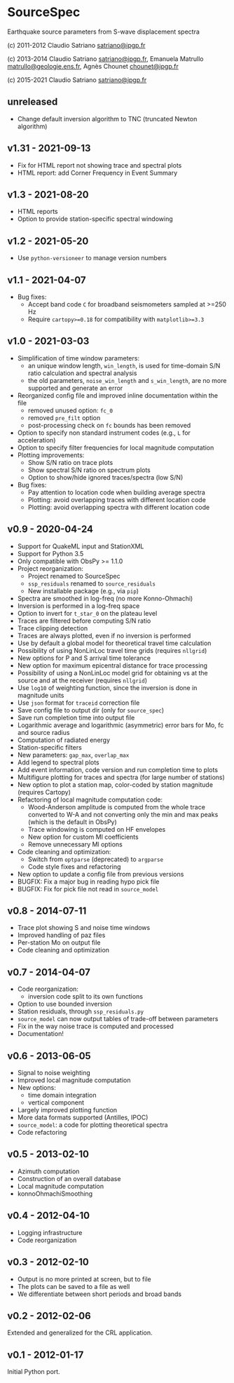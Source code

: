 # SourceSpec
Earthquake source parameters from S-wave displacement spectra

(c) 2011-2012 Claudio Satriano <satriano@ipgp.fr>

(c) 2013-2014 Claudio Satriano <satriano@ipgp.fr>,
              Emanuela Matrullo <matrullo@geologie.ens.fr>,
              Agnès Chounet <chounet@ipgp.fr>

(c) 2015-2021 Claudio Satriano <satriano@ipgp.fr>


## unreleased
  - Change default inversion algorithm to TNC (truncated
    Newton algorithm)


## v1.31 - 2021-09-13
  - Fix for HTML report not showing trace and spectral plots
  - HTML report: add Corner Frequency in Event Summary


## v1.3 - 2021-08-20
  - HTML reports
  - Option to provide station-specific spectral windowing


## v1.2 - 2021-05-20
  - Use `python-versioneer` to manage version numbers


## v1.1 - 2021-04-07
  - Bug fixes:
    - Accept band code `C` for broadband seismometers sampled at >=250 Hz
    - Require `cartopy>=0.18` for compatibility with `matplotlib>=3.3`


## v1.0 - 2021-03-03
  - Simplification of time window parameters:
    - an unique window length, `win_length`, is used for time-domain S/N ratio
      calculation and spectral analysis
    - the old parameters, `noise_win_length` and `s_win_length`, are no more
      supported and generate an error
  - Reorganized config file and improved inline documentation within the file
    - removed unused option: `fc_0`
    - removed `pre_filt` option
    - post-processing check on `fc` bounds has been removed
  - Option to specify non standard instrument codes (e.g., `L` for
    acceleration)
  - Option to specify filter frequencies for local magnitude computation
  - Plotting improvements:
    - Show S/N ratio on trace plots
    - Show spectral S/N ratio on spectrum plots
    - Option to show/hide ignored traces/spectra (low S/N)
  - Bug fixes:
    - Pay attention to location code when building average spectra
    - Plotting: avoid overlapping traces with different location code
    - Plotting: avoid overlapping spectra with different location code


## v0.9 - 2020-04-24
  - Support for QuakeML input and StationXML
  - Support for Python 3.5
  - Only compatible with ObsPy >= 1.1.0
  - Project reorganization:
    - Project renamed to SourceSpec
    - `ssp_residuals` renamed to `source_residuals`
    - New installable package (e.g., via `pip`)
  - Spectra are smoothed in log-freq (no more Konno-Ohmachi)
  - Inversion is performed in a log-freq space
  - Option to invert for `t_star_0` on the plateau level
  - Traces are filtered before computing S/N ratio
  - Trace clipping detection
  - Traces are always plotted, even if no inversion is performed
  - Use by default a global model for theoretical travel time calculation
  - Possibility of using NonLinLoc travel time grids (requires `nllgrid`)
  - New options for P and S arrival time tolerance
  - New option for maximum epicentral distance for trace processing
  - Possibility of using a NonLinLoc model grid for obtaining vs at the source
    and at the receiver (requires `nllgrid`)
  - Use `log10` of weighting function, since the inversion is done in magnitude
    units
  - Use `json` format for `traceid` correction file
  - Save config file to output dir (only for `source_spec`)
  - Save run completion time into output file
  - Logarithmic average and logarithmic (asymmetric) error bars for Mo, fc and
    source radius
  - Computation of radiated energy
  - Station-specific filters
  - New parameters: `gap_max`, `overlap_max`
  - Add legend to spectral plots
  - Add event information, code version and run completion time to plots
  - Multifigure plotting for traces and spectra (for large number of stations)
  - New option to plot a station map, color-coded by station magnitude
    (requires Cartopy)
  - Refactoring of local magnitude computation code:
    - Wood-Anderson amplitude is computed from the whole trace converted to W-A
      and not converting only the min and max peaks (which is the default in
      ObsPy)
    - Trace windowing is computed on HF envelopes
    - New option for custom Ml coefficients
    - Remove unnecessary Ml options
  - Code cleaning and optimization:
    - Switch from `optparse` (deprecated) to `argparse`
    - Code style fixes and refactoring
  - New option to update a config file from previous versions
  - BUGFIX: Fix a major bug in reading hypo pick file
  - BUGFIX: Fix for pick file not read in `source_model`


## v0.8 - 2014-07-11
  - Trace plot showing S and noise time windows
  - Improved handling of paz files
  - Per-station Mo on output file
  - Code cleaning and optimization


## v0.7 - 2014-04-07
  - Code reorganization:
    - inversion code split to its own functions
  - Option to use bounded inversion
  - Station residuals, through `ssp_residuals.py`
  - `source_model` can now output tables of trade-off between parameters
  - Fix in the way noise trace is computed and processed
  - Documentation!


## v0.6 - 2013-06-05
  - Signal to noise weighting
  - Improved local magnitude computation
  - New options:
    - time domain integration
    - vertical component
  - Largely improved plotting function
  - More data formats supported (Antilles, IPOC)
  - `source_model`: a code for plotting theoretical spectra
  - Code refactoring


## v0.5 - 2013-02-10
  - Azimuth computation
  - Construction of an overall database
  - Local magnitude computation
  - konnoOhmachiSmoothing


## v0.4 - 2012-04-10
  - Logging infrastructure
  - Code reorganization


## v0.3 - 2012-02-10
  - Output is no more printed at screen, but to file
  - The plots can be saved to a file as well
  - We differentiate between short periods and broad bands


## v0.2 - 2012-02-06
Extended and generalized for the CRL application.


## v0.1 - 2012-01-17
Initial Python port.
